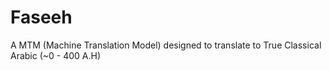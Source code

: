 # Faseeh
A MTM (Machine Translation Model) designed to translate to True Classical Arabic (~0 - 400 A.H)
